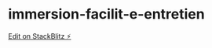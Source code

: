 # immersion-facilit-e-entretien

[Edit on StackBlitz ⚡️](https://stackblitz.com/edit/vitejs-vite-tuepmn)